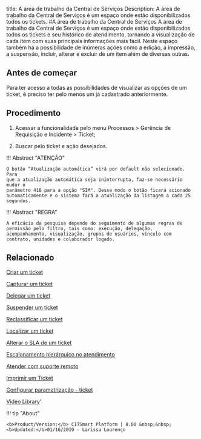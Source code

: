 title: A área de trabalho da Central de Serviços
Description: A área de trabalho da Central de Serviços é um espaço onde estão disponibilizados todos os tickets. 
#A área de trabalho da Central de Serviços
A área de trabalho da Central de Serviços é um espaço onde estão disponibilizados todos os tickets e seu histórico de atendimento, tornando a visualização de cada item com suas principais informações mais fácil. Neste espaço também há a possibilidade de inúmeras ações como a edição, a impressão, a suspensão, incluir, alterar e excluir de um item além de diversas outras.

Antes de começar
----------------

Para ter acesso a todas as possibilidades de visualizar as opções de um
ticket, é preciso ter pelo menos um já cadastrado anteriormente.

Procedimento
------------

1.  Acessar a funcionalidade pelo menu Processos \> Gerência de Requisição e
    Incidente \> Ticket;

2.  Buscar pelo ticket e ação desejados.

!!! Abstract "ATENÇÃO"  

    O botão “Atualização automática” virá por default não selecionado. Para
    que a atualização automática seja ininterrupta, faz-se necessário mudar o
    parâmetro 418 para a opção "SIM". Desse modo o botão ficará acionado
    automaticamente e o sistema fará a atualização da listagem a cada 25
    segundos.

!!! Abstract "REGRA"

    A eficácia da pesquisa depende do seguimento de algumas regras de permissão pelo filtro, tais como: execução, delegação,                 acompanhamento, visualização, grupos de usuários, vínculo com contrato, unidades e colaborador logado.


Relacionado
-----------

[Criar um ticket](/pt-br/citsmart-platform-8/processes/tickets/use/create-ticket.html)

[Capturar um ticket](/pt-br/citsmart-platform-8/processes/tickets/use/capture-ticket.html)

[Delegar um ticket](/pt-br/citsmart-platform-8/processes/tickets/use/delegate-ticket.html)

[Suspender um ticket](/pt-br/citsmart-platform-8/processes/tickets/use/suspend-ticket.html)

[Reclassificar um ticket](/pt-br/citsmart-platform-8/processes/tickets/use/reclassify-ticket.html)

[Localizar um ticket](/pt-br/citsmart-platform-8/processes/tickets/use/locate-a-ticket.html)

[Alterar o SLA de um ticket](/pt-br/citsmart-platform-8/processes/tickets/use/change-SLA-of-a-ticket.html)

[Escalonamento hierárquico no atendimento](/pt-br/citsmart-platform-8/processes/tickets/use/hierarchical-escalation-in-the-attendance.html)

[Atender com suporte remoto](/pt-br/citsmart-platform-8/processes/tickets/use/attend-with-remote-support.html)

[Imprimir um Ticket](/pt-br/citsmart-platform-8/processes/tickets/use/print-ticket.html)

[Configurar parametrização - ticket](/pt-br/citsmart-platform-8/platform-administration/parameters-list/configure-parametrization-ticket.html)

<i class='fa fa-youtube-play  fa-2x' style='color:#97ce17;vertical-align: middle;'> </i> [Video Library](https://www.youtube.com/playlist?list=PLB5qK2uzf2ROn4Xs6UdH84Ujzta2iJ6Ei)'

!!! tip "About"

    <b>Product/Version:</b> CITSmart Platform | 8.00 &nbsp;&nbsp;
    <b>Updated:</b>01/16/2019 - Larissa Lourenço

